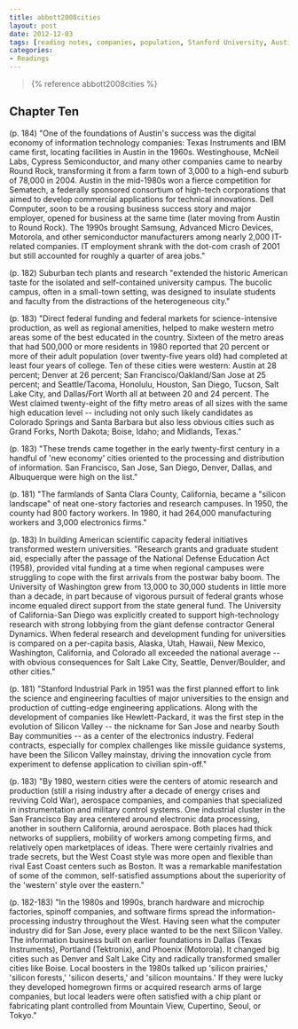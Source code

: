 ```yaml
---
title: abbott2008cities
layout: post
date: 2012-12-03
tags: [reading notes, companies, population, Stanford University, Austin, Texas, California, urban growth, industrialization, Sematech, Samsung, Stanford Industrial Park]
categories:
- Readings
---
```


> {% reference abbott2008cities %}

## Chapter Ten

(p. 184) "One of the foundations of Austin's success was the digital economy of information technology companies: Texas Instruments and IBM came first, locating facilities in Austin in the 1960s. Westinghouse, McNeil Labs, Cypress Semiconductor, and many other companies came to nearby Round Rock, transforming it from a farm town of 3,000 to a high-end suburb of 78,000 in 2004. Austin in the mid-1980s won a fierce competition for Sematech, a federally sponsored consortium of high-tech corporations that aimed to develop commercial applications for technical innovations. Dell Computer, soon to be a rousing business success story and major employer, opened for business at the same time (later moving from Austin to Round Rock). The 1990s brought Samsung, Advanced Micro Devices, Motorola, and other semiconductor manufacturers among nearly 2,000 IT-related companies. IT employment shrank with the dot-com crash of 2001 but still accounted for roughly a quarter of area jobs."

(p. 182) Suburban tech plants and research "extended the historic American taste for the isolated and self-contained university campus. The bucolic campus, often in a small-town setting, was designed to insulate students and faculty from the distractions of the heterogeneous city."

(p. 183) "Direct federal funding and federal markets for science-intensive production, as well as regional amenities, helped to make western metro areas some of the best educated in the country. Sixteen of the metro areas that had 500,000 or more residents in 1980 reported that 20 percent or more of their adult population (over twenty-five years old) had completed at least four years of college. Ten of these cities were western: Austin at 28 percent; Denver at 26 percent; San Francisco/Oakland/San Jose at 25 percent; and Seattle/Tacoma, Honolulu, Houston, San Diego, Tucson, Salt Lake City, and Dallas/Fort Worth all at between 20 and 24 percent. The West claimed twenty-eight of the fifty metro areas of all sizes with the same high education level -- including not only such likely candidates as Colorado Springs and Santa Barbara but also less obvious cities such as Grand Forks, North Dakota; Boise, Idaho; and Midlands, Texas."

(p. 183) "These trends came together in the early twenty-first century in a handful of 'new economy' cities oriented to the processing and distribution of information. San Francisco, San Jose, San Diego, Denver, Dallas, and Albuquerque were high on the list."

(p. 181) "The farmlands of Santa Clara County, California, became a "silicon landscape" of neat one-story factories and research campuses. In 1950, the county had 800 factory workers. In 1980, it had 264,000 manufacturing workers and 3,000 electronics firms."

(p. 183) In building American scientific capacity federal initiatives transformed western universities. "Research grants and graduate student aid, especially after the passage of the National Defense Education Act (1958), provided vital funding at a time when regional campuses were struggling to cope with the first arrivals from the postwar baby boom. The University of Washington grew from 13,000 to 30,000 students in little more than a decade, in part because of vigorous pursuit of federal grants whose income equaled direct support from the state general fund. The University of California-San Diego was explicitly created to support high-technology research with strong lobbying from the giant defense contractor General Dynamics. When federal research and development funding for universities is compared on a per-capita basis, Alaska, Utah, Hawaii, New Mexico, Washington, California, and Colorado all exceeded the national average -- with obvious consequences for Salt Lake City, Seattle, Denver/Boulder, and other cities."

(p. 181) "Stanford Industrial Park in 1951 was the first planned effort to link the science and engineering faculties of major universities to the ensign and production of cutting-edge engineering applications. Along with the development of companies like Hewlett-Packard, it was the first step in the evolution of Silicon Valley -- the nickname for San Jose and nearby South Bay communities -- as a center of the electronics industry. Federal contracts, especially for complex challenges like missile guidance systems, have been the Silicon Valley mainstay, driving the innovation cycle from experiment to defense application to civilian spin-off."

(p. 183) "By 1980, western cities were the centers of atomic research and production (still a rising industry after a decade of energy crises and reviving Cold War), aerospace companies, and companies that specialized in instrumentation and military control systems. One industrial cluster in the San Francisco Bay area centered around electronic data processing, another in southern California, around aerospace. Both places had thick networks of suppliers, mobility of workers among competing firms, and relatively open marketplaces of ideas. There were certainly rivalries and trade secrets, but the West Coast style was more open and flexible than rival East Coast centers such as Boston. It was a remarkable manifestation of some of the common, self-satisfied assumptions about the superiority of the 'western' style over the eastern."

(p. 182-183) "In the 1980s and 1990s, branch hardware and microchip factories, spinoff companies, and software firms spread the information-processing industry throughout the West. Having seen what the computer industry did for San Jose, every place wanted to be the next Silicon Valley. The information business built on earlier foundations in Dallas (Texas Instruments), Portland (Tektronix), and Phoenix (Motorola). It changed big cities such as Denver and Salt Lake City and radically transformed smaller cities like Boise. Local boosters in the 1980s talked up 'silicon prairies,' 'silicon forests,' 'silicon deserts,' and 'silicon mountains.' If they were lucky they developed homegrown firms or acquired research arms of large companies, but local leaders were often satisfied with a chip plant or fabricating plant controlled from Mountain View, Cupertino, Seoul, or Tokyo."
